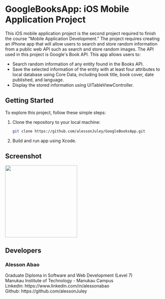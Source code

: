 # GoogleBooksApp: iOS Mobile Application Project

This iOS mobile application project is the second project required to finish the course "Mobile Application Development." The project requires creating an iPhone app that will allow users to search and store random information from a public web API such as search and store random images. The API used in this project is Google's Book API. This app allows users to: 
* Search random information of any entity found in the Books API.
* Save the selected information of the entity with at least four attributes to local database using Core Data, including book title, book cover, date published, and language.
* Display the stored information using UITableViewController.

## Getting Started

To explore this project, follow these simple steps:

1. Clone the repository to your local machine:
   ```bash
   git clone https://github.com/alessonJuley/GoogleBooksApp.git
2. Build and run app using Xcode.

## Screenshot
<img width="233" src="https://github.com/alessonJuley/GoogleBooksApp/assets/92022487/e56c121f-e7a0-4948-a4f3-fa8dc2467232">

## Developers
<h3>Alesson Abao</h3>
Graduate Diploma in Software and Web Development (Level 7)<br>
Manukau Institute of Technology - Manukau Campus <br>
Linkedin: https://www.linkedin.com/in/alessonabao <br>
Github: https://github.com/alessonJuley <br>
